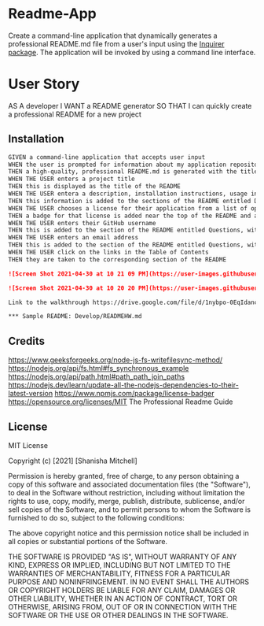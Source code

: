 # Readme-App
Create a command-line application that dynamically generates a professional README.md file from a user's input using the [Inquirer package](https://www.npmjs.com/package/inquirer). 
The application will be invoked by using a command line interface.

# User Story
AS A developer
I WANT a README generator
SO THAT I can quickly create a professional README for a new project

## Installation

```md
GIVEN a command-line application that accepts user input
WHEN the user is prompted for information about my application repository
THEN a high-quality, professional README.md is generated with the title of their project and sections entitled Description, Table of Contents, Installation, Usage, License, Contributing, Tests, and Questions
WHEN THE USER enters a project title
THEN this is displayed as the title of the README
WHEN THE USER entera a description, installation instructions, usage information, contribution guidelines, and test instructions
THEN this information is added to the sections of the README entitled Description, Installation, Usage, Contributing, and Tests
WHEN THE USER chooses a license for their application from a list of options
THEN a badge for that license is added near the top of the README and a notice is added to the section of the README entitled License that explains which license the application is covered under
WHEN THE USER enters their GitHub username
THEN this is added to the section of the README entitled Questions, with a link to their GitHub profile
WHEN THE USER enters an email address
THEN this is added to the section of the README entitled Questions, with instructions on how to reach me with additional questions
WHEN THE USER click on the links in the Table of Contents
THEN they are taken to the corresponding section of the README

![Screen Shot 2021-04-30 at 10 21 09 PM](https://user-images.githubusercontent.com/79215638/116768136-7258a280-aa02-11eb-86bf-fd6719c7c639.png)

![Screen Shot 2021-04-30 at 10 20 20 PM](https://user-images.githubusercontent.com/79215638/116768141-7ab0dd80-aa02-11eb-9174-f0f0d7ce562c.png)

Link to the walkthrough https://drive.google.com/file/d/1nybpo-0EqIdanchlf5tGfLVDyscqyLl4/view?usp=sharing

*** Sample README: Develop/READMEHW.md

```

## Credits
https://www.geeksforgeeks.org/node-js-fs-writefilesync-method/
https://nodejs.org/api/fs.html#fs_synchronous_example
https://nodejs.org/api/path.html#path_path_join_paths
https://nodejs.dev/learn/update-all-the-nodejs-dependencies-to-their-latest-version
https://www.npmjs.com/package/license-badger
https://opensource.org/licenses/MIT
The Professional Readme Guide

## License
MIT License

Copyright (c) [2021] [Shanisha Mitchell]

Permission is hereby granted, free of charge, to any person obtaining a copy
of this software and associated documentation files (the "Software"), to deal
in the Software without restriction, including without limitation the rights
to use, copy, modify, merge, publish, distribute, sublicense, and/or sell
copies of the Software, and to permit persons to whom the Software is
furnished to do so, subject to the following conditions:

The above copyright notice and this permission notice shall be included in all
copies or substantial portions of the Software.

THE SOFTWARE IS PROVIDED "AS IS", WITHOUT WARRANTY OF ANY KIND, EXPRESS OR
IMPLIED, INCLUDING BUT NOT LIMITED TO THE WARRANTIES OF MERCHANTABILITY,
FITNESS FOR A PARTICULAR PURPOSE AND NONINFRINGEMENT. IN NO EVENT SHALL THE
AUTHORS OR COPYRIGHT HOLDERS BE LIABLE FOR ANY CLAIM, DAMAGES OR OTHER
LIABILITY, WHETHER IN AN ACTION OF CONTRACT, TORT OR OTHERWISE, ARISING FROM,
OUT OF OR IN CONNECTION WITH THE SOFTWARE OR THE USE OR OTHER DEALINGS IN THE
SOFTWARE.
```